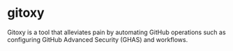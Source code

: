 # gitoxy
Gitoxy is a tool that alleviates pain by automating GitHub operations such as configuring GitHub Advanced Security (GHAS) and workflows.
